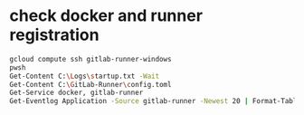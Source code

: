 # check docker and runner registration

```sh
gcloud compute ssh gitlab-runner-windows
pwsh
Get-Content C:\Logs\startup.txt -Wait
Get-Content C:\GitLab-Runner\config.toml
Get-Service docker, gitlab-runner
Get-Eventlog Application -Source gitlab-runner -Newest 20 | Format-Table -Wrap -Auto
```
